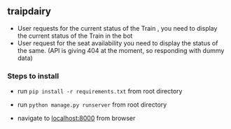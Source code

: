 ## traipdairy

- User requests for the current status of the Train , you need to display the current status of the Train in the bot
- User request for the seat availability you need to display the status of the same. (API is giving 404 at the moment, so responding with dummy data)

### Steps to install 

- run `pip install -r requirements.txt` from root directory

- run `python manage.py runserver` from root directory

- navigate to [localhost:8000](http://localhost:8000) from browser